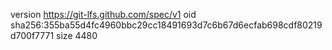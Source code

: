 version https://git-lfs.github.com/spec/v1
oid sha256:355ba55d4fc4960bbc29cc18491693d7c6b67d6ecfab698cdf80219d700f7771
size 4480
